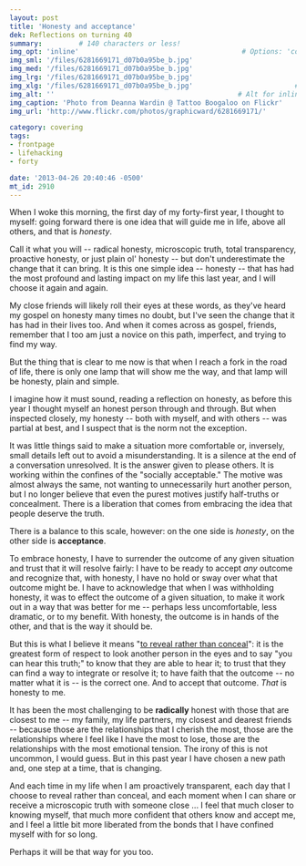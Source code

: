 ```yaml
---
layout: post
title: 'Honesty and acceptance'
dek: Reflections on turning 40 
summary:         # 140 characters or less!
img_opt: 'inline'                                        # Options: 'cover' or 'inlne' or 'none'
img_sml: '/files/6281669171_d07b0a95be_b.jpg'                          # Default on cover or inline
img_med: '/files/6281669171_d07b0a95be_b.jpg'                          # 640x512px cover, inline
img_lrg: '/files/6281669171_d07b0a95be_b.jpg'                          # 800x640px cover, inline
img_xlg: '/files/6281669171_d07b0a95be_b.jpg'                         # 1200x960px cover only
img_alt: ''                                             # Alt for inline
img_caption: 'Photo from Deanna Wardin @ Tattoo Boogaloo on Flickr'                                         # Caption for either
img_url: 'http://www.flickr.com/photos/graphicward/6281669171/'                                             # URL to original image

category: covering
tags:
- frontpage
- lifehacking
- forty 

date: '2013-04-26 20:40:46 -0500'
mt_id: 2910
---
```


When I woke this morning, the first day of my forty-first year, I thought to myself: going forward there is one idea that will guide me in life, above all others, and that is _honesty_.

Call it what you will -- radical honesty, microscopic truth, total transparency, proactive honesty, or just plain ol' honesty -- but don't underestimate the change that it can bring. It is this one simple idea -- honesty -- that has had the most profound and lasting impact on my life this last year, and I will choose it again and again.

My close friends will likely roll their eyes at these words, as they've heard my gospel on honesty many times no doubt, but I've seen the change that it has had in their lives too. And when it comes across as gospel, friends, remember that I too am just a novice on this path, imperfect, and trying to find my way. 

But the thing that is clear to me now is that when I reach a fork in the road of life, there is only one lamp that will show me the way, and that lamp will be honesty, plain and simple.

I imagine how it must sound, reading a reflection on honesty, as before this year I thought myself an honest person through and through. But when inspected closely, my honesty -- both with myself, and with others -- was partial at best, and I suspect that is the norm not the exception. 

It was little things said to make a situation more comfortable or, inversely, small details left out to avoid a misunderstanding. It is a silence at the end of a conversation unresolved. It is the answer given to please others. It is working within the confines of the "socially acceptable." The motive was almost always the same, not wanting to unnecessarily hurt another person, but I no longer believe that even the purest motives justify half-truths or concealment. There is a liberation that comes from embracing the idea that people deserve the truth.

There is a balance to this scale, however: on the one side is _honesty_, on the other side is **acceptance**. 

To embrace honesty, I have to surrender the outcome of any given situation and trust that it will resolve fairly: I have to be ready to accept _any_ outcome and recognize that, with honesty, I have no hold or sway over what that outcome might be. I have to acknowledge that when I was withholding honesty, it was to effect the outcome of a given situation, to make it work out in a way that was better for me -- perhaps less uncomfortable, less dramatic, or to my benefit. With honesty, the outcome is in hands of the other, and that is the way it should be.

But this is what I believe it means "[to reveal rather than conceal](http://www.goop.com/journal/be/169/co-committed)": it is the greatest form of respect to look another person in the eyes and to say "you can hear this truth;" to know that they are able to hear it; to trust that they can find a way to integrate or resolve it; to have faith that the outcome -- no matter what it is -- is the correct one. And to accept that outcome. _That_ is honesty to me.

It has been the most challenging to be **radically** honest with those that are closest to me -- my family, my life partners, my closest and dearest friends -- because those are the relationships that I cherish the most, those are the relationships where I feel like I have the most to lose, those are the relationships with the most emotional tension. The irony of this is not uncommon, I would guess. But in this past year I have chosen a new path and, one step at a time, that is changing.

And each time in my life when I am proactively transparent, each day that I choose to reveal rather than conceal, and each moment when I can share or receive a microscopic truth with someone close ... I feel that much closer to knowing myself, that much more confident that others know and accept me, and I feel a little bit more liberated from the bonds that I have confined myself with for so long.

Perhaps it will be that way for you too.
